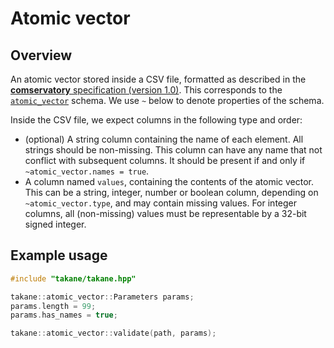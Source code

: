 # Atomic vector

## Overview

An atomic vector stored inside a CSV file, formatted as described in the [**comservatory** specification (version 1.0)](https://github.com/ArtifactDB/comservatory).
This corresponds to the [`atomic_vector`](https://github.com/ArtifactDB/BiocObjectSchemas/raw/master/raw/atomic_vector/v1.json) schema.
We use `~` below to denote properties of the schema.

Inside the CSV file, we expect columns in the following type and order:

- (optional) A string column containing the name of each element.
  All strings should be non-missing.
  This column can have any name that not conflict with subsequent columns.
  It should be present if and only if `~atomic_vector.names = true`.
- A column named `values`, containing the contents of the atomic vector.
  This can be a string, integer, number or boolean column, depending on `~atomic_vector.type`, and may contain missing values.
  For integer columns, all (non-missing) values must be representable by a 32-bit signed integer.

## Example usage

```cpp
#include "takane/takane.hpp"

takane::atomic_vector::Parameters params;
params.length = 99;
params.has_names = true;

takane::atomic_vector::validate(path, params);
```
